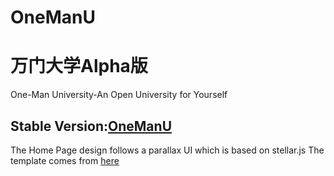 OneManU
=======
万门大学Alpha版
====
One-Man University-An Open University for Yourself

Stable Version:<a href="http://lincolnnus.github.io/OneManU/">OneManU</a>
-----

The Home Page design follows a parallax UI which is based on stellar.js
The template comes from <a href="http://webdesign.tutsplus.com/tutorials/complete-websites/create-a-parallax-scrolling-website-using-stellar-js/">here</a>
